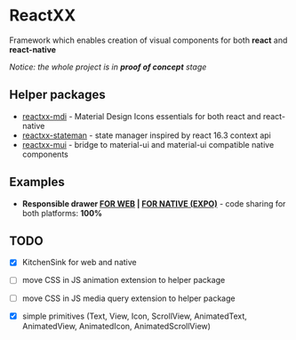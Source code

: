 # ReactXX

Framework which enables creation of visual components for both **react** and **react-native**

*Notice: the whole project is in **proof of concept** stage*

## Helper packages

- [reactxx-mdi](https://github.com/reactxx/reactxx/tree/master/build-icons) - Material Design Icons essentials for both react and react-native
- [reactxx-stateman](https://github.com/reactxx/reactxx/tree/master/muix/src/stateman) - state manager inspired by react 16.3 context api
- [reactxx-mui](https://github.com/reactxx/reactxx/tree/master/muix/src/mui) - bridge to material-ui and material-ui compatible native components

## Examples

- **Responsible drawer [FOR WEB](https://codesandbox.io/embed/github/reactxx/reactxx/tree/master/reactxx-kitchen-sink?autoresize=1&codemirror=1&fontsize=12&module=%2Fsrc%2Fcommon%2Fresponsible-drawer%2Fresponsible-drawer.tsx&view=preview) | [FOR NATIVE (EXPO)](https://expo.io/@pzika/reactxx-kitchen-sink)** - code sharing for both platforms: **100%**

## TODO

- [x] KitchenSink for web and native
- [ ] move CSS in JS animation extension to helper package
- [ ] move CSS in JS media query extension to helper package
- [x] simple primitives (Text, View, Icon, ScrollView, AnimatedText, AnimatedView, AnimatedIcon, AnimatedScrollView)


